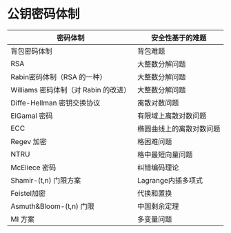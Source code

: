 # 公钥密码体制

| 密码体制                       | 安全性基于的难题      |
| -------------------------- | ------------- |
| 背包密码体制                     | 背包难题          |
| RSA                        | 大整数分解问题       |
| Rabin密码体制（RSA 的一种）         | 大整数分解问题       |
| Williams 密码体制（对 Rabin 的改进） | 大整数分解问题       |
| Diffe-Hellman 密钥交换协议       | 离散对数问题        |
| ElGamal 密码                 | 有限域上离散对数问题    |
| ECC                        | 椭圆曲线上的离散对数问题  |
| Regev 加密                   | 格困难问题         |
| NTRU                       | 格中最短向量问题      |
| McEliece 密码                | 纠错编码理论        |
| Shamir-(t,n) 门限方案          | Lagrange内插多项式 |
| Feistel加密                  | 代换和置换         |
| Asmuth\&Bloom-(t,n) 门限     | 中国剩余定理        |
| MI 方案                      | 多变量问题         |

